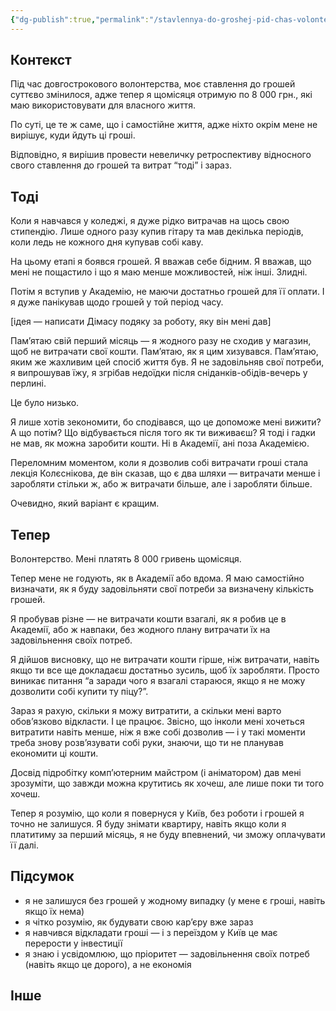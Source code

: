 ```yaml
---
{"dg-publish":true,"permalink":"/stavlennya-do-groshej-pid-chas-volonterstva/"}
---
```


## Контекст
Під час довгострокового волонтерства, моє ставлення до грошей суттєво змінилося, адже тепер я щомісяця отримую по 8 000 грн., які маю використовувати для власного життя.

По суті, це те ж саме, що і самостійне життя, адже ніхто окрім мене не вирішує, куди йдуть ці гроші.

Відповідно, я вирішив провести невеличку ретроспективу відносного свого ставлення до грошей та витрат “тоді” і зараз.
## Тоді
Коли я навчався у коледжі, я дуже рідко витрачав на щось свою стипендію. Лише одного разу купив гітару та мав декілька періодів, коли ледь не кожного дня купував собі каву.

На цьому етапі я боявся грошей. Я вважав себе бідним. Я вважав, що мені не пощастило і що я маю менше можливостей, ніж інші. Злидні.

Потім я вступив у Академію, не маючи достатньо грошей для її оплати. І я дуже панікував щодо грошей у той період часу.

[ідея — написати Дімасу подяку за роботу, яку він мені дав]

Пам’ятаю свій перший місяць — я жодного разу не сходив у магазин, щоб не витрачати свої кошти. Пам’ятаю, як я цим хизувався. Пам’ятаю, яким же жахливим цей спосіб життя був. Я не задовільняв свої потреби, я випрошував їжу, я згрібав недоїдки після сніданків-обідів-вечерь у перлині.

Це було низько.

Я лише хотів зекономити, бо сподівався, що це допоможе мені вижити? А що потім? Що відбувається після того як ти виживаєш? Я тоді і гадки не мав, як можна заробити кошти. Ні в Академії, ані поза Академією.

Переломним моментом, коли я дозволив собі витрачати гроші стала лекція Колєснікова, де він сказав, що є два шляхи — витрачати менше і заробляти стільки ж, або ж витрачати більше, але і заробляти більше.

Очевидно, який варіант є кращим.
## Тепер
Волонтерство. Мені платять 8 000 гривень щомісяця.

Тепер мене не годують, як в Академії або вдома. Я маю самостійно визначати, як я буду задовільняти свої потреби за визначену кількість грошей.

Я пробував різне — не витрачати кошти взагалі, як я робив це в Академії, або ж навпаки, без жодного плану витрачати їх на задовільнення своїх потреб.

Я дійшов висновку, що не витрачати кошти гірше, ніж витрачати, навіть якщо ти все ще докладаєш достатньо зусиль, щоб їх заробляти. Просто виникає питання “а заради чого я взагалі стараюся, якщо я не можу дозволити собі купити ту піцу?”.

Зараз я рахую, скільки я можу витратити, а скільки мені варто обов’язково відкласти. І це працює. Звісно, що інколи мені хочеться витратити навіть менше, ніж я вже собі дозволив — і у такі моменти треба знову розв’язувати собі руки, знаючи, що ти не планував економити ці кошти.

Досвід підробітку комп’ютерним майстром (і аніматором) дав мені зрозуміти, що завжди можна крутитись як хочеш, але лише поки ти того хочеш.

Тепер я розумію, що коли я повернуся у Київ, без роботи і грошей я точно не залишуся. Я буду знімати квартиру, навіть якщо коли я платитиму за перший місяць, я не буду впевнений, чи зможу оплачувати її далі.
## Підсумок
- я не залишуся без грошей у жодному випадку (у мене є гроші, навіть якщо їх нема)
- я чітко розумію, як будувати свою кар’єру вже зараз
- я навчився відкладати гроші — і з переїздом у Київ це має перерости у інвестиції
- я знаю і усвідомлюю, що пріоритет — задовільнення своїх потреб (навіть якщо це дорого), а не економія
## Інше